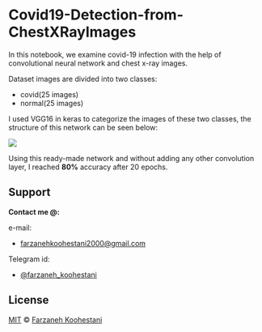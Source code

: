 # Covid19-Detection-from-ChestXRayImages

In this notebook, we examine covid-19 infection with the help of convolutional neural network and chest x-ray images.

Dataset images are divided into two classes:
* covid(25 images)
* normal(25 images)

I used VGG16 in keras to categorize the images of these two classes, the structure of this network can be seen below:

<img src="https://neurohive.io/wp-content/uploads/2018/11/vgg16.png">

Using this ready-made network and without adding any other convolution layer, I reached **80%** accuracy after 20 epochs.


## Support

**Contact me @:**

e-mail:

* farzanehkoohestani2000@gmail.com

Telegram id:

* [@farzaneh_koohestani](https://t.me/farzaneh_koohestani)

## License
[MIT](https://github.com/farkoo/Covid19-Detection-from-ChestXRayImages/blob/master/LICENSE)
&#0169; 
[Farzaneh Koohestani](https://github.com/farkoo)

